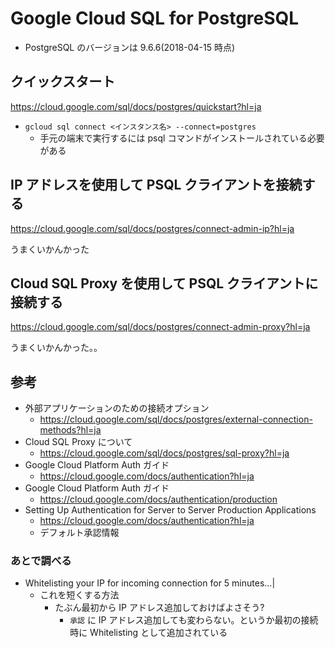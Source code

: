 # Google Cloud SQL for PostgreSQL

* PostgreSQL のバージョンは 9.6.6(2018-04-15 時点)

## クイックスタート

https://cloud.google.com/sql/docs/postgres/quickstart?hl=ja

* `gcloud sql connect <インスタンス名> --connect=postgres`
  * 手元の端末で実行するには psql コマンドがインストールされている必要がある

## IP アドレスを使用して PSQL クライアントを接続する

https://cloud.google.com/sql/docs/postgres/connect-admin-ip?hl=ja

うまくいかんかった

## Cloud SQL Proxy を使用して PSQL クライアントに接続する

https://cloud.google.com/sql/docs/postgres/connect-admin-proxy?hl=ja

うまくいかんかった。。

## 参考

* 外部アプリケーションのための接続オプション
  * https://cloud.google.com/sql/docs/postgres/external-connection-methods?hl=ja
* Cloud SQL Proxy について
  * https://cloud.google.com/sql/docs/postgres/sql-proxy?hl=ja
* Google Cloud Platform Auth ガイド
  * https://cloud.google.com/docs/authentication?hl=ja
* Google Cloud Platform Auth ガイド
  * https://cloud.google.com/docs/authentication/production
* Setting Up Authentication for Server to Server Production Applications
  * https://cloud.google.com/docs/authentication?hl=ja
  * デフォルト承認情報

### あとで調べる

* Whitelisting your IP for incoming connection for 5 minutes...|
  * これを短くする方法
    * たぶん最初から IP アドレス追加しておけばよさそう?
      * `承認` に IP アドレス追加しても変わらない。というか最初の接続時に Whitelisting として追加されている
